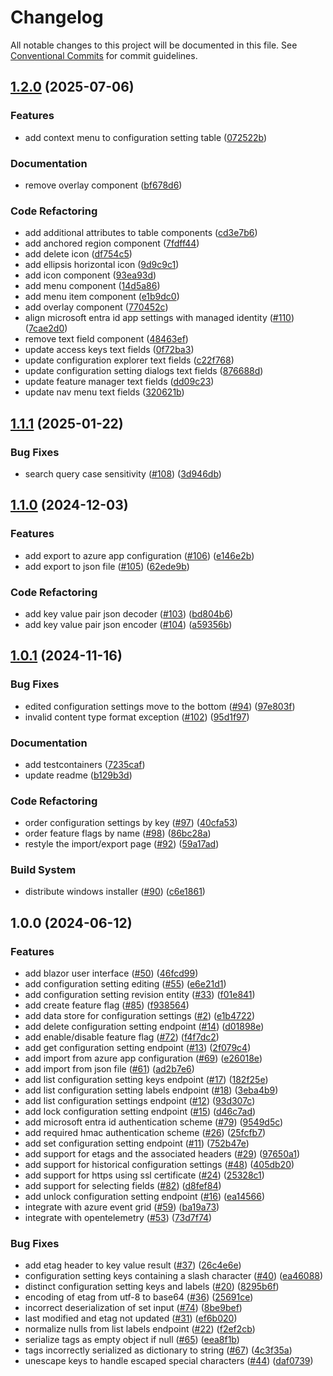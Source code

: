 # Changelog

All notable changes to this project will be documented in this file. See [Conventional Commits](https://conventionalcommits.org) for commit guidelines.

## [1.2.0](https://github.com/tnc1997/azure-app-configuration-emulator/compare/v1.1.1...v1.2.0) (2025-07-06)

### Features

* add context menu to configuration setting table ([072522b](https://github.com/tnc1997/azure-app-configuration-emulator/commit/072522bc48a28481093a9c81dd039db4fefc66b3))

### Documentation

* remove overlay component ([bf678d6](https://github.com/tnc1997/azure-app-configuration-emulator/commit/bf678d668053ad13a94ab1113d5ac9122a7302c2))

### Code Refactoring

* add additional attributes to table components ([cd3e7b6](https://github.com/tnc1997/azure-app-configuration-emulator/commit/cd3e7b6ac61b35cb938d27cde815cf336088555b))
* add anchored region component ([7fdff44](https://github.com/tnc1997/azure-app-configuration-emulator/commit/7fdff4478a051976c2c92f8caa8df7b9f4ac0cc7))
* add delete icon ([df754c5](https://github.com/tnc1997/azure-app-configuration-emulator/commit/df754c5f77741a2e4088191a618c6e5e5b9be329))
* add ellipsis horizontal icon ([9d9c9c1](https://github.com/tnc1997/azure-app-configuration-emulator/commit/9d9c9c190217b2df01fc2570e7dcb0f2bf1f4bf4))
* add icon component ([93ea93d](https://github.com/tnc1997/azure-app-configuration-emulator/commit/93ea93dcd25390ea325e41de617ff30d0e620d16))
* add menu component ([14d5a86](https://github.com/tnc1997/azure-app-configuration-emulator/commit/14d5a866022731cf7ed72f9c343ca944371f8f4d))
* add menu item component ([e1b9dc0](https://github.com/tnc1997/azure-app-configuration-emulator/commit/e1b9dc055307f56b1eccb4a3c511b9394a57c724))
* add overlay component ([770452c](https://github.com/tnc1997/azure-app-configuration-emulator/commit/770452c1bce90356013cb5e8c04473adbb8de09a))
* align microsoft entra id app settings with managed identity ([#110](https://github.com/tnc1997/azure-app-configuration-emulator/issues/110)) ([7cae2d0](https://github.com/tnc1997/azure-app-configuration-emulator/commit/7cae2d0e3d8b1a960a9ef2505d4a0bd1b4ea49ae))
* remove text field component ([48463ef](https://github.com/tnc1997/azure-app-configuration-emulator/commit/48463ef624157c73763db00496f1ab882d5b50ea))
* update access keys text fields ([0f72ba3](https://github.com/tnc1997/azure-app-configuration-emulator/commit/0f72ba3f902f30226e1af851fd9dabe0097698ff))
* update configuration explorer text fields ([c22f768](https://github.com/tnc1997/azure-app-configuration-emulator/commit/c22f768e895fce8fddc9e36d6188051b0752b9e0))
* update configuration setting dialogs text fields ([876688d](https://github.com/tnc1997/azure-app-configuration-emulator/commit/876688db58b7f662be5ceda60cc3393b5129cd1b))
* update feature manager text fields ([dd09c23](https://github.com/tnc1997/azure-app-configuration-emulator/commit/dd09c23d7225fc02efa9c1b716b5d78568b7aab4))
* update nav menu text fields ([320621b](https://github.com/tnc1997/azure-app-configuration-emulator/commit/320621b722dff6e3f7bd0aae7f6a868ef96b32b0))

## [1.1.1](https://github.com/tnc1997/azure-app-configuration-emulator/compare/v1.1.0...v1.1.1) (2025-01-22)

### Bug Fixes

* search query case sensitivity ([#108](https://github.com/tnc1997/azure-app-configuration-emulator/issues/108)) ([3d946db](https://github.com/tnc1997/azure-app-configuration-emulator/commit/3d946db8f4ad771d82d152f96036eeb0c01083b7))

## [1.1.0](https://github.com/tnc1997/azure-app-configuration-emulator/compare/v1.0.1...v1.1.0) (2024-12-03)

### Features

* add export to azure app configuration ([#106](https://github.com/tnc1997/azure-app-configuration-emulator/issues/106)) ([e146e2b](https://github.com/tnc1997/azure-app-configuration-emulator/commit/e146e2b2ec34c0086ba116a0c341263660a6c208))
* add export to json file ([#105](https://github.com/tnc1997/azure-app-configuration-emulator/issues/105)) ([62ede9b](https://github.com/tnc1997/azure-app-configuration-emulator/commit/62ede9badb9397e7a2ed3afc89b85bc080fce288))

### Code Refactoring

* add key value pair json decoder ([#103](https://github.com/tnc1997/azure-app-configuration-emulator/issues/103)) ([bd804b6](https://github.com/tnc1997/azure-app-configuration-emulator/commit/bd804b61db75e3342f9508ed8b75d19212f4df4b))
* add key value pair json encoder ([#104](https://github.com/tnc1997/azure-app-configuration-emulator/issues/104)) ([a59356b](https://github.com/tnc1997/azure-app-configuration-emulator/commit/a59356b0464aa3253a57b38d925f1d025661e831))

## [1.0.1](https://github.com/tnc1997/azure-app-configuration-emulator/compare/v1.0.0...v1.0.1) (2024-11-16)

### Bug Fixes

* edited configuration settings move to the bottom ([#94](https://github.com/tnc1997/azure-app-configuration-emulator/issues/94)) ([97e803f](https://github.com/tnc1997/azure-app-configuration-emulator/commit/97e803fa1d1ef7c6f20e1ddd4078ea769ece07ce))
* invalid content type format exception ([#102](https://github.com/tnc1997/azure-app-configuration-emulator/issues/102)) ([95d1f97](https://github.com/tnc1997/azure-app-configuration-emulator/commit/95d1f97f11f256ade6fd90eb47cf07310872f5eb))

### Documentation

* add testcontainers ([7235caf](https://github.com/tnc1997/azure-app-configuration-emulator/commit/7235cafece1f5e99693dd322df50baca75791a9c))
* update readme ([b129b3d](https://github.com/tnc1997/azure-app-configuration-emulator/commit/b129b3d2a7a011d25008a92e0b7a2872cdd0f42e))

### Code Refactoring

* order configuration settings by key ([#97](https://github.com/tnc1997/azure-app-configuration-emulator/issues/97)) ([40cfa53](https://github.com/tnc1997/azure-app-configuration-emulator/commit/40cfa537306c8a7d92f3cd9c1fb9cbea6fc4c17d))
* order feature flags by name ([#98](https://github.com/tnc1997/azure-app-configuration-emulator/issues/98)) ([86bc28a](https://github.com/tnc1997/azure-app-configuration-emulator/commit/86bc28a33fea5a172d37d0f09452a484ff7659b6))
* restyle the import/export page ([#92](https://github.com/tnc1997/azure-app-configuration-emulator/issues/92)) ([59a17ad](https://github.com/tnc1997/azure-app-configuration-emulator/commit/59a17adc308fdd11ab082c3fc7ff1452b860ecb9))

### Build System

* distribute windows installer ([#90](https://github.com/tnc1997/azure-app-configuration-emulator/issues/90)) ([c6e1861](https://github.com/tnc1997/azure-app-configuration-emulator/commit/c6e1861c8524518d3527679391bccb256a0ce161))

## 1.0.0 (2024-06-12)

### Features

* add blazor user interface ([#50](https://github.com/tnc1997/azure-app-configuration-emulator/issues/50)) ([46fcd99](https://github.com/tnc1997/azure-app-configuration-emulator/commit/46fcd9988eff08ccb16f1cb3866f60ab7416f85d))
* add configuration setting editing ([#55](https://github.com/tnc1997/azure-app-configuration-emulator/issues/55)) ([e6e21d1](https://github.com/tnc1997/azure-app-configuration-emulator/commit/e6e21d1d7b0ba9657f04b699fcf472fe243b9197))
* add configuration setting revision entity ([#33](https://github.com/tnc1997/azure-app-configuration-emulator/issues/33)) ([f01e841](https://github.com/tnc1997/azure-app-configuration-emulator/commit/f01e84102bf54e49581e6cf5de4a15f2219c58b8))
* add create feature flag ([#85](https://github.com/tnc1997/azure-app-configuration-emulator/issues/85)) ([f938564](https://github.com/tnc1997/azure-app-configuration-emulator/commit/f9385644cb46414a3121574b66c364e7f527c519))
* add data store for configuration settings ([#2](https://github.com/tnc1997/azure-app-configuration-emulator/issues/2)) ([e1b4722](https://github.com/tnc1997/azure-app-configuration-emulator/commit/e1b47220783b2732356f6bbdaa5ab460bde009fd))
* add delete configuration setting endpoint ([#14](https://github.com/tnc1997/azure-app-configuration-emulator/issues/14)) ([d01898e](https://github.com/tnc1997/azure-app-configuration-emulator/commit/d01898e4fbfde97e0b47c53378d01a703084a0f6))
* add enable/disable feature flag ([#72](https://github.com/tnc1997/azure-app-configuration-emulator/issues/72)) ([f4f7dc2](https://github.com/tnc1997/azure-app-configuration-emulator/commit/f4f7dc2c1825cea497d08a6a33ce99583620f195))
* add get configuration setting endpoint ([#13](https://github.com/tnc1997/azure-app-configuration-emulator/issues/13)) ([2f079c4](https://github.com/tnc1997/azure-app-configuration-emulator/commit/2f079c4c7aab5b7ddbba6df28802ceac093e6f30))
* add import from azure app configuration ([#69](https://github.com/tnc1997/azure-app-configuration-emulator/issues/69)) ([e26018e](https://github.com/tnc1997/azure-app-configuration-emulator/commit/e26018ea797b2144715bea88c516d3ddbfe56356))
* add import from json file ([#61](https://github.com/tnc1997/azure-app-configuration-emulator/issues/61)) ([ad2b7e6](https://github.com/tnc1997/azure-app-configuration-emulator/commit/ad2b7e6a99f457620b5bc0d7e1cd7ce28de96f5e))
* add list configuration setting keys endpoint ([#17](https://github.com/tnc1997/azure-app-configuration-emulator/issues/17)) ([182f25e](https://github.com/tnc1997/azure-app-configuration-emulator/commit/182f25e22673a5260415f83465150f620cfcb3d6))
* add list configuration setting labels endpoint ([#18](https://github.com/tnc1997/azure-app-configuration-emulator/issues/18)) ([3eba4b9](https://github.com/tnc1997/azure-app-configuration-emulator/commit/3eba4b9bc7c382450bfa758abe2fe9692937e8e4))
* add list configuration settings endpoint ([#12](https://github.com/tnc1997/azure-app-configuration-emulator/issues/12)) ([93d307c](https://github.com/tnc1997/azure-app-configuration-emulator/commit/93d307cb69904292a8db85a32bcd47af14e1aee6))
* add lock configuration setting endpoint ([#15](https://github.com/tnc1997/azure-app-configuration-emulator/issues/15)) ([d46c7ad](https://github.com/tnc1997/azure-app-configuration-emulator/commit/d46c7ad23190c1acdc4ee425d1af11082d9273a9))
* add microsoft entra id authentication scheme ([#79](https://github.com/tnc1997/azure-app-configuration-emulator/issues/79)) ([9549d5c](https://github.com/tnc1997/azure-app-configuration-emulator/commit/9549d5c804975768e6e070c37177ef8050ae95fe))
* add required hmac authentication scheme ([#26](https://github.com/tnc1997/azure-app-configuration-emulator/issues/26)) ([25fcfb7](https://github.com/tnc1997/azure-app-configuration-emulator/commit/25fcfb719206104319ab04aa8b4fbd67a0628667))
* add set configuration setting endpoint ([#11](https://github.com/tnc1997/azure-app-configuration-emulator/issues/11)) ([752b47e](https://github.com/tnc1997/azure-app-configuration-emulator/commit/752b47e7bb45c0fadd7edd36b34978780104dc7f))
* add support for etags and the associated headers ([#29](https://github.com/tnc1997/azure-app-configuration-emulator/issues/29)) ([97650a1](https://github.com/tnc1997/azure-app-configuration-emulator/commit/97650a1406744d6c05293f37259b568da72b2fa0))
* add support for historical configuration settings ([#48](https://github.com/tnc1997/azure-app-configuration-emulator/issues/48)) ([405db20](https://github.com/tnc1997/azure-app-configuration-emulator/commit/405db208b5bdb3571b0881cc5ead5c1d747cff97))
* add support for https using ssl certificate ([#24](https://github.com/tnc1997/azure-app-configuration-emulator/issues/24)) ([25328c1](https://github.com/tnc1997/azure-app-configuration-emulator/commit/25328c18ffa4515b53515e518bff3b2fc9848b40))
* add support for selecting fields ([#82](https://github.com/tnc1997/azure-app-configuration-emulator/issues/82)) ([d8fef84](https://github.com/tnc1997/azure-app-configuration-emulator/commit/d8fef84f082dc70e4d6f984ead095a1f190b2bde))
* add unlock configuration setting endpoint ([#16](https://github.com/tnc1997/azure-app-configuration-emulator/issues/16)) ([ea14566](https://github.com/tnc1997/azure-app-configuration-emulator/commit/ea1456657b327d3e5ed477a8a86e8333296b1177))
* integrate with azure event grid ([#59](https://github.com/tnc1997/azure-app-configuration-emulator/issues/59)) ([ba19a73](https://github.com/tnc1997/azure-app-configuration-emulator/commit/ba19a7394c7e6a83d33723eb5b48ee608323c824))
* integrate with opentelemetry ([#53](https://github.com/tnc1997/azure-app-configuration-emulator/issues/53)) ([73d7f74](https://github.com/tnc1997/azure-app-configuration-emulator/commit/73d7f748568d3695c97691f804e71dd23839543e))

### Bug Fixes

* add etag header to key value result ([#37](https://github.com/tnc1997/azure-app-configuration-emulator/issues/37)) ([26c4e6e](https://github.com/tnc1997/azure-app-configuration-emulator/commit/26c4e6e95f8ea24190528ccc0f421b1d7fe662de))
* configuration setting keys containing a slash character ([#40](https://github.com/tnc1997/azure-app-configuration-emulator/issues/40)) ([ea46088](https://github.com/tnc1997/azure-app-configuration-emulator/commit/ea46088704f6e2643b303dd1c979c10edd0509e0))
* distinct configuration setting keys and labels ([#20](https://github.com/tnc1997/azure-app-configuration-emulator/issues/20)) ([8295b6f](https://github.com/tnc1997/azure-app-configuration-emulator/commit/8295b6f64757b2c370c0801b7f4a5080876e9933))
* encoding of etag from utf-8 to base64 ([#36](https://github.com/tnc1997/azure-app-configuration-emulator/issues/36)) ([25691ce](https://github.com/tnc1997/azure-app-configuration-emulator/commit/25691cede49fb164441a8d4b6e17ba1816df0dd2))
* incorrect deserialization of set input ([#74](https://github.com/tnc1997/azure-app-configuration-emulator/issues/74)) ([8be9bef](https://github.com/tnc1997/azure-app-configuration-emulator/commit/8be9bef3af41c23bba7916dc52b42dbc3734a3ba))
* last modified and etag not updated ([#31](https://github.com/tnc1997/azure-app-configuration-emulator/issues/31)) ([ef6b020](https://github.com/tnc1997/azure-app-configuration-emulator/commit/ef6b020a80f9bcd30abe660797903a1672321134))
* normalize nulls from list labels endpoint ([#22](https://github.com/tnc1997/azure-app-configuration-emulator/issues/22)) ([f2ef2cb](https://github.com/tnc1997/azure-app-configuration-emulator/commit/f2ef2cbf1d253cb6ea423d416c7937c43e5fe5b2))
* serialize tags as empty object if null ([#65](https://github.com/tnc1997/azure-app-configuration-emulator/issues/65)) ([eea8f1b](https://github.com/tnc1997/azure-app-configuration-emulator/commit/eea8f1b0c26e43186ff0828533a84067298fdc1a))
* tags incorrectly serialized as dictionary to string ([#67](https://github.com/tnc1997/azure-app-configuration-emulator/issues/67)) ([4c3f35a](https://github.com/tnc1997/azure-app-configuration-emulator/commit/4c3f35a118c79ae5da2da87f8b24ba78bc1315e4))
* unescape keys to handle escaped special characters ([#44](https://github.com/tnc1997/azure-app-configuration-emulator/issues/44)) ([daf0739](https://github.com/tnc1997/azure-app-configuration-emulator/commit/daf07396c17fa17fb0e50501ec7f4c08724a7049))
